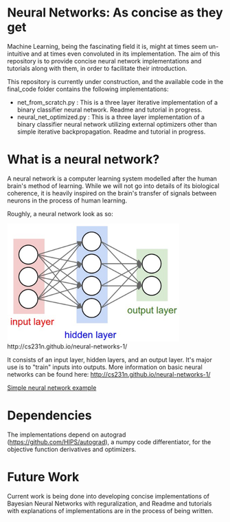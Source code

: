 # Neural Networks: As concise as they get

Machine Learning, being the fascinating field it is, might at times seem un-intuitive and at times even convoluted in its implementation. The aim of this repository is to provide concise neural network implementations and tutorials along with them, in order to facilitate their introduction.

This repository is currently under construction, and the available code in the final_code folder contains the following implementations:

  - net_from_scratch.py : This is a three layer iterative implementation of a binary classifier neural network. Readme and tutorial in progress.
  - neural_net_optimized.py : This is a three layer implementation of a binary classifier neural network utilizing external optimizers other than simple iterative backpropagation. Readme and tutorial in progress.

# What is a neural network?

A neural network is a computer learning system modelled after the human brain's method of learning. While we will not go into details of its biological coherence, it is heavily inspired on the brain's transfer of signals between neurons in the process of human learning.

Roughly, a neural network look as so:

<img src="images/neural_net.jpeg" width="400">
http://cs231n.github.io/neural-networks-1/


It consists of an input layer, hidden layers, and an output layer. It's major use is to "train" inputs into outputs. More information on basic neural networks can be found here: http://cs231n.github.io/neural-networks-1/

[Simple neural network example](final_code/simple_neural_network_example.md)




# Dependencies

The implementations depend on autograd (https://github.com/HIPS/autograd), a numpy code differentiator, for the objective function derivatives and optimizers. 
# Future Work

Current work is being done into developing concise implementations of Bayesian Neural Networks with reguralization, and Readme and tutorials with explanations of implementations are in the process of being written. 

